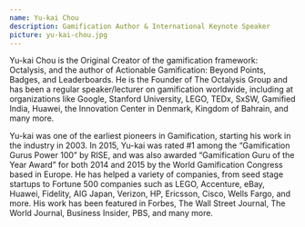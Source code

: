 ```yaml
---
name: Yu-kai Chou
description: Gamification Author & International Keynote Speaker 
picture: yu-kai-chou.jpg
---
```

Yu-kai Chou is the Original Creator of the gamification framework: Octalysis, and the author of Actionable Gamification: Beyond Points, Badges, and Leaderboards. He is the Founder of The Octalysis Group and has been a regular speaker/lecturer on gamification worldwide, including at organizations like Google, Stanford University, LEGO, TEDx, SxSW, Gamified India, Huawei, the Innovation Center in Denmark, Kingdom of Bahrain, and many more.

Yu-kai was one of the earliest pioneers in Gamification, starting his work in the industry in 2003. In 2015, Yu-kai was rated #1 among the “Gamification Gurus Power 100” by RISE, and was also awarded “Gamification Guru of the Year Award” for both 2014 and 2015 by the World Gamification Congress based in Europe. He has helped a variety of companies, from seed stage startups to Fortune 500 companies such as LEGO, Accenture, eBay, Huawei, Fidelity, AIG Japan, Verizon, HP, Ericsson, Cisco, Wells Fargo, and more. His work has been featured in Forbes, The Wall Street Journal, The World Journal, Business Insider, PBS, and many more.
